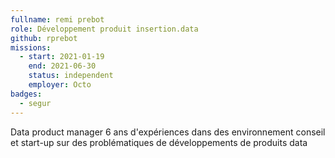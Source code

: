 ```yaml
---
fullname: remi prebot
role: Développement produit insertion.data
github: rprebot
missions:
  - start: 2021-01-19
    end: 2021-06-30
    status: independent
    employer: Octo
badges:
  - segur
---
```


Data product manager 
6 ans d'expériences dans des environnement conseil et start-up sur des problématiques de développements de produits data 
